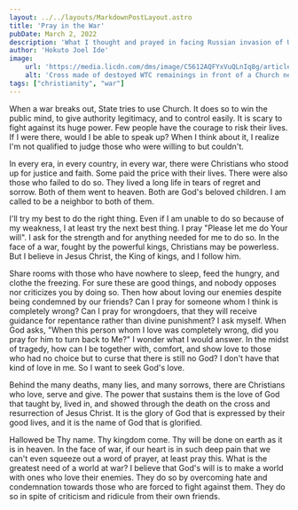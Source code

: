 ```yaml
---
layout: ../../layouts/MarkdownPostLayout.astro
title: 'Pray in the War'
pubDate: March 2, 2022
description: 'What I thought and prayed in facing Russian invasion of Ukraine'
author: 'Hokuto Joel Ide'
image: 
    url: 'https://media.licdn.com/dms/image/C5612AQFYxVuQLnIq8g/article-cover_image-shrink_720_1280/0/1646232155217?e=1715212800&v=beta&t=Sxisz6DkMFWYbOymkKjAT_uXPZeGpnIJ5eyMUKAWUM0'
    alt: 'Cross made of destoyed WTC remainings in front of a Church near Ground Zero, NYC'
tags: ["christianity", "war"]
---
```

When a war breaks out, State tries to use Church. It does so to win the public mind, to give authority legitimacy, and to control easily. It is scary to fight against its huge power. Few people have the courage to risk their lives. If I were there, would I be able to speak up? When I think about it, I realize I'm not qualified to judge those who were willing to but couldn't.

In every era, in every country, in every war, there were Christians who stood up for justice and faith. Some paid the price with their lives. There were also those who failed to do so. They lived a long life in tears of regret and sorrow. Both of them went to heaven. Both are God's beloved children. I am called to be a neighbor to both of them.

I'll try my best to do the right thing. Even if I am unable to do so because of my weakness, I at least try the next best thing. I pray "Please let me do Your will". I ask for the strength and for anything needed for me to do so. In the face of a war, fought by the powerful kings, Christians may be powerless. But I believe in Jesus Christ, the King of kings, and I follow him.

Share rooms with those who have nowhere to sleep, feed the hungry, and clothe the freezing. For sure these are good things, and nobody opposes nor criticizes you by doing so. Then how about loving our enemies despite being condemned by our friends? Can I pray for someone whom I think is completely wrong? Can I pray for wrongdoers, that they will receive guidance for repentance rather than divine punishment? I ask myself.
When God asks, "When this person whom I love was completely wrong, did you pray for him to turn back to Me?" I wonder what I would answer. In the midst of tragedy, how can I be together with, comfort, and show love to those who had no choice but to curse that there is still no God? I don't have that kind of love in me. So I want to seek God's love.

Behind the many deaths, many lies, and many sorrows, there are Christians who love, serve and give. The power that sustains them is the love of God that taught by, lived in, and showed through the death on the cross and resurrection of Jesus Christ. It is the glory of God that is expressed by their good lives, and it is the name of God that is glorified.

Hallowed be Thy name. Thy kingdom come. Thy will be done on earth as it is in heaven. In the face of war, if our heart is in such deep pain that we can't even squeeze out a word of prayer, at least pray this. What is the greatest need of a world at war? I believe that God's will is to make a world with ones who love their enemies. They do so by overcoming hate and condemnation towards those who are forced to fight against them. They do so in spite of criticism and ridicule from their own friends.
